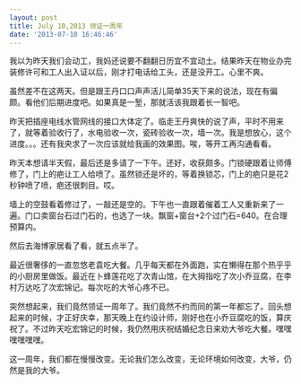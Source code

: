 ```yaml
---
layout: post
title: July 10,2013 领证一周年
date: '2013-07-10 16:46:46'
---
```



我以为昨天我们会动工，我妈还说要不翻翻日历宜不宜动土。结果昨天在物业办完装修许可和工人出入证以后，刚才打电话给工头，还是没开工。心里不爽。

虽然差不在这两天。但是跟王丹口口声声活儿简单35天下来的说法，现在有偏颇。看他们后期进度吧。如果真是一堑，那就活该我跟着长一智吧。

昨天把插座电线水管网线的接口大体定了。临走王丹爽快的说了声，平时不用来了，就等着验收行了，水电验收一次，瓷砖验收一次，墙一次。我是想放心，这个进度。。。还有我央求了一次应该就给我画的效果图。唉，等开工再沟通看看。

昨天本想请半天假，最后还是多请了一下午。还好，收获颇多。门锁硬跟着让师傅修了，门上的疤让工人给喷了。虽然锁还是坏的，等着换锁芯，门上的疤只是花2秒钟喷了喷，疤还很刺目。哎。

墙上的空鼓看着修过了，一敲还是空的。下午也一直跟着催着工人又重新来了一遍。门口卖窗台石过门石的，也选了一块。飘窗+窗台+2个过门石=640。在合理预算内。

然后去海博家居看了看，就五点半了。

最近很奢侈的一直忽悠老袁吃大餐。几乎每天都在外面跑，实在懒得在那个热乎乎的小厨房里做饭。最近在卜蜂莲花吃了次青山馆，在大拇指吃了次小乔豆腐，在李村万达吃了次宏锦记。每次吃的大爷心疼不已。

突然想起来，我们竟然领证一周年了。我们竟然不约而同的第一年都忘了。回头想起来的时候，才正好庆幸，那天晚上在约设计师，刚好也在小乔豆腐吃的饭，算庆祝了。不过昨天吃宏锦记的时候，我仍然用庆祝结婚纪念日来劝大爷吃大餐。嘿嘿嘿嘿嘿嘿。

这一周年，我们都在慢慢改变。无论我们怎么改变，无论环境如何改变，大爷，仍然是我的大爷。

 


